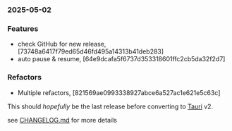 ### 2025-05-02

### Features
+ check GitHub for new release, [73748a6417f79ed65d46fd495a14313b41deb283]
+ auto pause & resume, [64e9dcafa5f6737d353318601ffc2cb5da32f2d7]

### Refactors
+ Multiple refactors, [821569ae0993338927abce6a527ac1e621e5c63c]

This should *hopefully* be the last release before converting to [Tauri](https://tauri.app/) v2.

see <a href='https://github.com/mrjackwills/obliqoro/blob/main/CHANGELOG.md'>CHANGELOG.md</a> for more details
